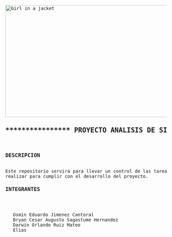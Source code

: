 <!DOCTYPE html>
<html>
<body>
<pre>
<img src="https://www.queestudiar.org/wp-content/uploads/2017/10/software-750x350.jpg" alt="Girl in a jacket" width="750" height="350">
<h2>**************** PROYECTO ANALISIS DE SISTEMAS II ****************</h2>
<h3>DESCRIPCION</h3>
Este repositorio servirá para llevar un control de las tareas que cada integrante del grupo debe 
realizar para cumplir con el desarrollo del proyecto. 
<h3>INTEGRANTES</h3>
<ul>
Osmin Eduardo Jimenez Cantoral
Bryan Cesar Augusto Sagastume Hernandez
Darwin Orlando Ruiz Mateo
Elias
</ul>




</pre>





</body>
</html>
